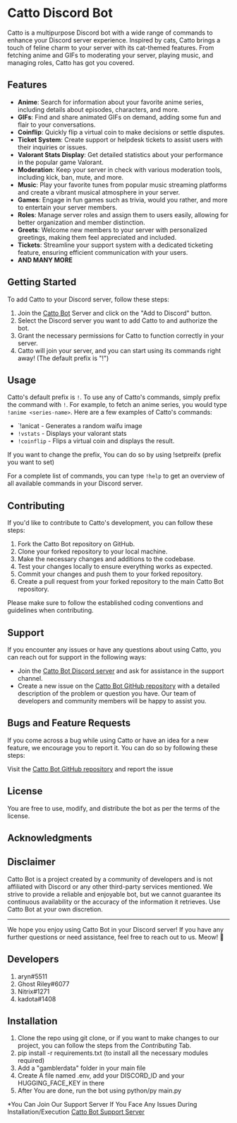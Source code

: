 # Catto Discord Bot


Catto is a multipurpose Discord bot with a wide range of commands to enhance your Discord server experience. Inspired by cats, Catto brings a touch of feline charm to your server with its cat-themed features. From fetching anime and GIFs to moderating your server, playing music, and managing roles, Catto has got you covered.

## Features

- **Anime**: Search for information about your favorite anime series, including details about episodes, characters, and more.
- **GIFs**: Find and share animated GIFs on demand, adding some fun and flair to your conversations.
- **Coinflip**: Quickly flip a virtual coin to make decisions or settle disputes.
- **Ticket System**: Create support or helpdesk tickets to assist users with their inquiries or issues.
- **Valorant Stats Display**: Get detailed statistics about your performance in the popular game Valorant.
- **Moderation**: Keep your server in check with various moderation tools, including kick, ban, mute, and more.
- **Music**: Play your favorite tunes from popular music streaming platforms and create a vibrant musical atmosphere in your server.
- **Games**: Engage in fun games such as trivia, would you rather, and more to entertain your server members.
- **Roles**: Manage server roles and assign them to users easily, allowing for better organization and member distinction.
- **Greets**: Welcome new members to your server with personalized greetings, making them feel appreciated and included.
- **Tickets**: Streamline your support system with a dedicated ticketing feature, ensuring efficient communication with your users.
- **AND MANY MORE**

## Getting Started

To add Catto to your Discord server, follow these steps:

1. Join the [Catto Bot](https://discord.gg/cvNa9XTbD9) Server and click on the "Add to Discord" button.
2. Select the Discord server you want to add Catto to and authorize the bot.
3. Grant the necessary permissions for Catto to function correctly in your server.
4. Catto will join your server, and you can start using its commands right away! (The default prefix is "!")

## Usage

Catto's default prefix is `!`. To use any of Catto's commands, simply prefix the command with `!`. For example, to fetch an anime series, you would type `!anime <series-name>`. Here are a few examples of Catto's commands:

- `!anicat - Generates a random waifu image
- `!vstats` - Displays your valorant stats
- `!coinflip` - Flips a virtual coin and displays the result.

If you want to change the prefix, You can do so by using !setpreifx (prefix you want to set)

For a complete list of commands, you can type `!help` to get an overview of all available commands in your Discord server.

## Contributing

If you'd like to contribute to Catto's development, you can follow these steps:

1. Fork the Catto Bot repository on GitHub.
2. Clone your forked repository to your local machine.
3. Make the necessary changes and additions to the codebase.
4. Test your changes locally to ensure everything works as expected.
5. Commit your changes and push them to your forked repository.
6. Create a pull request from your forked repository to the main Catto Bot repository.

Please make sure to follow the established coding conventions and guidelines when contributing.


## Support

If you encounter any issues or have any questions about using Catto, you can reach out for support in the following ways:

- Join the [Catto Bot Discord server](https://discord.gg/cvNa9XTbD9) and ask for assistance in the support channel.
- Create a new issue on the [Catto Bot GitHub repository](https://github.com/Catto-Bot/Catto/issues) with a detailed description of the problem or question you have. Our team of developers and community members will be happy to assist you.

## Bugs and Feature Requests

If you come across a bug while using Catto or have an idea for a new feature, we encourage you to report it. You can do so by following these steps:

Visit the [Catto Bot GitHub repository](https://github.com/Catto-Bot/Catto/issues) and report the issue

## License

You are free to use, modify, and distribute the bot as per the terms of the license.

## Acknowledgments


## Disclaimer

Catto Bot is a project created by a community of developers and is not affiliated with Discord or any other third-party services mentioned. We strive to provide a reliable and enjoyable bot, but we cannot guarantee its continuous availability or the accuracy of the information it retrieves. Use Catto Bot at your own discretion.

---

We hope you enjoy using Catto Bot in your Discord server! If you have any further questions or need assistance, feel free to reach out to us. Meow! 🐾

## Developers
1. aryn#5511
2. Ghost Riley#6077
3. Nitrix#1271
4. kadota#1408


## Installation
1. Clone the repo using git clone, or if you want to make changes to our project, you can follow the steps from the *Contributing* Tab.
2. pip install -r requirements.txt (to install all the necessary modules required)
3. Add a "gamblerdata" folder in your main file
4. Create A file named .env, add your DISCORD_ID and your HUGGING_FACE_KEY in there
5. After You are done, run the bot using python/py main.py

*You Can Join Our Support Server If You Face Any Issues During Installation/Execution
[Catto Bot Support Server](https://discord.gg/cvNa9XTbD9)